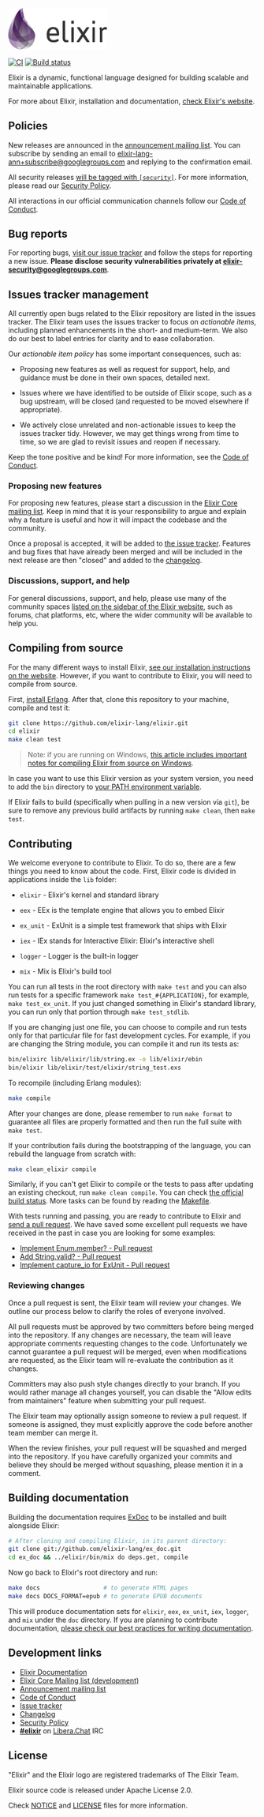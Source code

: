 <img src="https://github.com/elixir-lang/elixir-lang.github.com/raw/master/images/logo/logo.png" width="200" alt="Elixir">

[![CI](https://github.com/elixir-lang/elixir/workflows/CI/badge.svg?branch=master)](https://github.com/elixir-lang/elixir/actions?query=branch%3Amaster+workflow%3ACI) [![Build status](https://api.cirrus-ci.com/github/elixir-lang/elixir.svg?branch=master)](https://cirrus-ci.com/github/elixir-lang/elixir)

Elixir is a dynamic, functional language designed for building scalable
and maintainable applications.

For more about Elixir, installation and documentation,
[check Elixir's website](https://elixir-lang.org/).

## Policies

New releases are announced in the [announcement mailing list][8].
You can subscribe by sending an email to elixir-lang-ann+subscribe@googlegroups.com
and replying to the confirmation email.

All security releases [will be tagged with `[security]`][10]. For more
information, please read our [Security Policy][9].

All interactions in our official communication channels follow our
[Code of Conduct][1].

## Bug reports

For reporting bugs, [visit our issue tracker][2] and follow the steps
for reporting a new issue. **Please disclose security vulnerabilities
privately at elixir-security@googlegroups.com**.

## Issues tracker management

All currently open bugs related to the Elixir repository are listed
in the issues tracker. The Elixir team uses the issues tracker to focus
on *actionable items*, including planned enhancements in the short- and
medium-term. We also do our best to label entries for clarity and to ease
collaboration.

Our *actionable item policy* has some important consequences, such as:

  * Proposing new features as well as request for support, help, and
    guidance must be done in their own spaces, detailed next.

  * Issues where we have identified to be outside of Elixir scope,
    such as a bug upstream, will be closed (and requested to be moved
    elsewhere if appropriate).

  * We actively close unrelated and non-actionable issues to keep the
    issues tracker tidy. However, we may get things wrong from time to
    time, so we are glad to revisit issues and reopen if necessary.

Keep the tone positive and be kind! For more information, see the
[Code of Conduct][1].

### Proposing new features

For proposing new features, please start a discussion in the
[Elixir Core mailing list][3]. Keep in mind that it is your responsibility
to argue and explain why a feature is useful and how it will impact the
codebase and the community.

Once a proposal is accepted, it will be added to [the issue tracker][2].
Features and bug fixes that have already been merged and will be included
in the next release are then "closed" and added to the [changelog][7].

### Discussions, support, and help

For general discussions, support, and help, please use many of the community
spaces [listed on the sidebar of the Elixir website](https://elixir-lang.org/),
such as forums, chat platforms, etc, where the wider community will be available
to help you.

## Compiling from source

For the many different ways to install Elixir,
[see our installation instructions on the website](https://elixir-lang.org/install.html).
However, if you want to contribute to Elixir, you will need to compile from source.

First, [install Erlang](https://elixir-lang.org/install.html#installing-erlang).
After that, clone this repository to your machine, compile and test it:

```sh
git clone https://github.com/elixir-lang/elixir.git
cd elixir
make clean test
```

> Note: if you are running on Windows,
[this article includes important notes for compiling Elixir from source
on Windows](https://github.com/elixir-lang/elixir/wiki/Windows).

In case you want to use this Elixir version as your system version,
you need to add the `bin` directory to [your PATH environment variable](https://elixir-lang.org/install.html#setting-path-environment-variable).

If Elixir fails to build (specifically when pulling in a new version via
`git`), be sure to remove any previous build artifacts by running
`make clean`, then `make test`.

## Contributing

We welcome everyone to contribute to Elixir. To do so, there are a few
things you need to know about the code. First, Elixir code is divided
in applications inside the `lib` folder:

* `elixir` - Elixir's kernel and standard library

* `eex` - EEx is the template engine that allows you to embed Elixir

* `ex_unit` - ExUnit is a simple test framework that ships with Elixir

* `iex` - IEx stands for Interactive Elixir: Elixir's interactive shell

* `logger` - Logger is the built-in logger

* `mix` - Mix is Elixir's build tool

You can run all tests in the root directory with `make test` and you can
also run tests for a specific framework `make test_#{APPLICATION}`, for example,
`make test_ex_unit`. If you just changed something in Elixir's standard
library, you can run only that portion through `make test_stdlib`.

If you are changing just one file, you can choose to compile and run tests only
for that particular file for fast development cycles. For example, if you
are changing the String module, you can compile it and run its tests as:

```sh
bin/elixirc lib/elixir/lib/string.ex -o lib/elixir/ebin
bin/elixir lib/elixir/test/elixir/string_test.exs
```

To recompile (including Erlang modules):

```sh
make compile
```

After your changes are done, please remember to run `make format` to guarantee
all files are properly formatted and then run the full suite with
`make test`.

If your contribution fails during the bootstrapping of the language,
you can rebuild the language from scratch with:

```sh
make clean_elixir compile
```

Similarly, if you can't get Elixir to compile or the tests to pass after
updating an existing checkout, run `make clean compile`. You can check
[the official build status](https://github.com/elixir-lang/elixir/actions/workflows/ci.yml).
More tasks can be found by reading the [Makefile](Makefile).

With tests running and passing, you are ready to contribute to Elixir and
[send a pull request](https://help.github.com/articles/using-pull-requests/).
We have saved some excellent pull requests we have received in the past in
case you are looking for some examples:

* [Implement Enum.member? - Pull request](https://github.com/elixir-lang/elixir/pull/992)
* [Add String.valid? - Pull request](https://github.com/elixir-lang/elixir/pull/1058)
* [Implement capture_io for ExUnit - Pull request](https://github.com/elixir-lang/elixir/pull/1059)

### Reviewing changes

Once a pull request is sent, the Elixir team will review your changes.
We outline our process below to clarify the roles of everyone involved.

All pull requests must be approved by two committers before being merged into
the repository. If any changes are necessary, the team will leave appropriate
comments requesting changes to the code. Unfortunately we cannot guarantee a
pull request will be merged, even when modifications are requested, as the Elixir
team will re-evaluate the contribution as it changes.

Committers may also push style changes directly to your branch. If you would
rather manage all changes yourself, you can disable the "Allow edits from maintainers"
feature when submitting your pull request.

The Elixir team may optionally assign someone to review a pull request.
If someone is assigned, they must explicitly approve the code before
another team member can merge it.

When the review finishes, your pull request will be squashed and merged
into the repository. If you have carefully organized your commits and
believe they should be merged without squashing, please mention it in
a comment.

## Building documentation

Building the documentation requires [ExDoc](https://github.com/elixir-lang/ex_doc)
to be installed and built alongside Elixir:

```sh
# After cloning and compiling Elixir, in its parent directory:
git clone git://github.com/elixir-lang/ex_doc.git
cd ex_doc && ../elixir/bin/mix do deps.get, compile
```

Now go back to Elixir's root directory and run:

```sh
make docs                  # to generate HTML pages
make docs DOCS_FORMAT=epub # to generate EPUB documents
```

This will produce documentation sets for `elixir`, `eex`, `ex_unit`, `iex`, `logger`,
and `mix` under the `doc` directory. If you are planning to contribute documentation,
[please check our best practices for writing documentation](https://hexdocs.pm/elixir/writing-documentation.html).

## Development links

  * [Elixir Documentation][6]
  * [Elixir Core Mailing list (development)][3]
  * [Announcement mailing list][8]
  * [Code of Conduct][1]
  * [Issue tracker][2]
  * [Changelog][7]
  * [Security Policy][9]
  * **[#elixir][4]** on [Libera.Chat][5] IRC

  [1]: CODE_OF_CONDUCT.md
  [2]: https://github.com/elixir-lang/elixir/issues
  [3]: https://groups.google.com/group/elixir-lang-core
  [4]: https://web.libera.chat/#elixir
  [5]: https://libera.chat
  [6]: https://elixir-lang.org/docs.html
  [7]: CHANGELOG.md
  [8]: https://groups.google.com/group/elixir-lang-ann
  [9]: SECURITY.md
  [10]: https://groups.google.com/forum/#!searchin/elixir-lang-ann/%5Bsecurity%5D%7Csort:date

## License

"Elixir" and the Elixir logo are registered trademarks of The Elixir Team.

Elixir source code is released under Apache License 2.0.

Check [NOTICE](NOTICE) and [LICENSE](LICENSE) files for more information.
